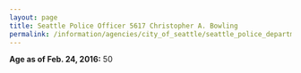 ```yaml
---
layout: page
title: Seattle Police Officer 5617 Christopher A. Bowling
permalink: /information/agencies/city_of_seattle/seattle_police_department/copbook/5617/
---
```


**Age as of Feb. 24, 2016:** 50
